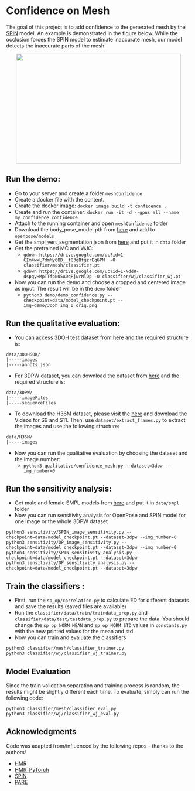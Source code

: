# Confidence on Mesh
The goal of this project is to add confidence to the generated mesh by the [SPIN](https://openaccess.thecvf.com/content_ICCV_2019/html/Kolotouros_Learning_to_Reconstruct_3D_Human_Pose_and_Shape_via_Model-Fitting_ICCV_2019_paper.html) model. An example is demonstrated in the figure below. While the occlusion forces the SPIN model to estimate inaccurate mesh, our model detects the inaccurate parts of the mesh.

<p align="center">
	<img width="450" height="300" src="walking.gif">
</p>

## Run the demo:
- Go to your server and create a folder ```meshConfidence``` 
- Create a docker file with the content.  
- Create the docker image: ```docker image build -t confidence .```  
- Create and run the container: ```docker run -it -d --gpus all --name my_confidence confidence```  
- Attach to the running container and open ```meshConfidence``` folder  
- Download the body_pose_model.pth from [here](https://github.com/Hzzone/pytorch-openpose) and add to ```openpose/models```  
- Get the smpl_vert_segmentation.json from [here](https://github.com/Meshcapade/wiki/tree/main/assets/SMPL_body_segmentation/smpl) and put it in ```data``` folder  
- Get the pretrained MC and WJC:  
  - ```gdown https://drive.google.com/uc?id=1-CIm4wxL7dmMy6BD__f83gBfgzrEq6PM  -O classifier/mesh/classifier.pt```  
  - ```gdown https://drive.google.com/uc?id=1-Ndd8-dspqyHMpTTfpN05ADqPjwrNlOp -O classifier/wj/classifier_wj.pt```  
- Now you can run the demo and choose a cropped and centered image as input. The result will be in the ```demo``` folder
  - ```python3 demo/demo_confidence.py --checkpoint=data/model_checkpoint.pt --img=demo/3doh_img_0_orig.png```  

## Run the qualitative evaluation:
- You can access 3DOH test dataset from [here](https://www.yangangwang.com) and the required structure is:
```
data/3DOH50K/
|-----images
|-----annots.json
```
- For 3DPW dataset, you can download the dataset from [here](https://virtualhumans.mpi-inf.mpg.de/3DPW) and the required structure is:
```
data/3DPW/
|-----imageFiles
|-----sequenceFiles
```
- To download the H36M dataset, please visit the [here](http://vision.imar.ro/human3.6m/description.php) and download the Videos for S9 and S11. Then, use ```dataset/extract_frames.py``` to extract the images and use the following structure:
```
data/H36M/
|-----images
```
- Now you can run the qualitative evaluation by choosing the dataset and the image number:
  - ```python3 qualitative/confidence_mesh.py --dataset=3dpw --img_number=0```

## Run the sensitivity analysis:
- Get male and female SMPL models from [here](https://smpl.is.tue.mpg.de/) and put it in ```data/smpl``` folder  
- Now you can run sensitivity analysis for OpenPose and SPIN model for one image or the whole 3DPW dataset
```
python3 sensitivity/SPIN_image_sensitivity.py --checkpoint=data/model_checkpoint.pt --dataset=3dpw --img_number=0
python3 sensitivity/OP_image_sensitivity.py --checkpoint=data/model_checkpoint.pt --dataset=3dpw --img_number=0
python3 sensitivity/SPIN_sensitivity_analysis.py --checkpoint=data/model_checkpoint.pt --dataset=3dpw
python3 sensitivity/OP_sensitivity_analysis.py --checkpoint=data/model_checkpoint.pt --dataset=3dpw
```
## Train the classifiers :
- First, run the ```sp_op/correlation.py``` to calculate ED for different datasets and save the results (saved files are available)  
- Run the ```classifier/data/train/traindata_prep.py``` and ```classifier/data/test/testdata_prep.py``` to prepare the data. You should change the ```sp_op_NORM_MEAN``` and ```sp_op_NORM_STD``` values in ```constants.py``` with the new printed values for the mean and std  
- Now you can train and evaluate the classifiers
```
python3 classifier/mesh/classifier_trainer.py
python3 classifier/wj/classifier_wj_trainer.py
```
## Model Evaluation
Since the train validation separation and training process is random, the results might be slightly different each time. To evaluate, simply can run the following code:
```
python3 classifier/mesh/classifier_eval.py
python3 classifier/wj/classifier_wj_eval.py 
```

## Acknowledgments
Code was adapted from/influenced by the following repos - thanks to the authors!
- [HMR](https://github.com/akanazawa/hmr)
- [HMR_PyTorch](https://github.com/MandyMo/pytorch_HMR)
- [SPIN](https://github.com/nkolot/SPIN)
- [PARE](https://github.com/mkocabas/PARE)

